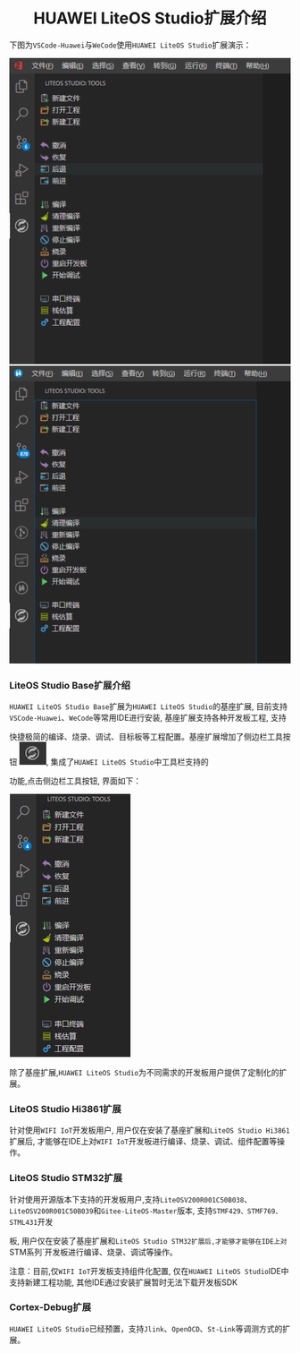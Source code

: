 <p align="center">
  <h1 align="center">HUAWEI LiteOS Studio扩展介绍</h1>
</p>

下图为`VSCode-Huawei`与`WeCode`使用`HUAWEI LiteOS Studio`扩展演示：

![avatar](images/vscodehuawei-extension.png) 
![avatar](images/wecode-extension.png)

### LiteOS Studio Base扩展介绍
`HUAWEI LiteOS Studio Base`扩展为`HUAWEI LiteOS Studio`的基座扩展, 目前支持`VSCode-Huawei`、`WeCode`等常用IDE进行安装, 基座扩展支持各种开发板工程, 支持

快捷极简的编译、烧录、调试、目标板等工程配置。基座扩展增加了侧边栏工具按钮 ![avatar](images/sidebar_tools.png), 集成了`HUAWEI LiteOS Studio`中工具栏支持的

功能,点击侧边栏工具按钮, 界面如下：

![avatar](images/toolsview.png)


除了基座扩展,`HUAWEI LiteOS Studio`为不同需求的开发板用户提供了定制化的扩展。

### LiteOS Studio Hi3861扩展

针对使用`WIFI IoT`开发板用户, 用户仅在安装了基座扩展和`LiteOS Studio Hi3861`扩展后, 才能够在IDE上对`WIFI IoT`开发板进行编译、烧录、调试、组件配置等操作。

### LiteOS Studio STM32扩展

针对使用开源版本下支持的开发板用户,支持`LiteOSV200R001C50B038`、`LiteOSV200R001C50B039`和`Gitee-LiteOS-Master`版本, 支持`STMF429、STMF769、STML431`开发

板, 用户仅在安装了基座扩展和`LiteOS Studio STM32扩展后,才能够才能够在IDE上对`STM系列`开发板进行编译、烧录、调试等操作。

注意：目前,仅`WIFI IoT`开发板支持组件化配置, 仅在`HUAWEI LiteOS Studio`IDE中支持新建工程功能, 其他IDE通过安装扩展暂时无法下载开发板SDK

### Cortex-Debug扩展

`HUAWEI LiteOS Studio`已经预置，支持`Jlink`、`OpenOCD`、`St-Link`等调测方式的扩展。